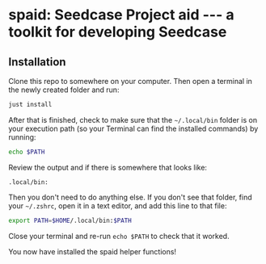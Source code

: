 # spaid: Seedcase Project aid --- a toolkit for developing Seedcase

## Installation

Clone this repo to somewhere on your computer. Then open a terminal in
the newly created folder and run:

``` bash
just install
```

After that is finished, check to make sure that the `~/.local/bin`
folder is on your execution path (so your Terminal can find the
installed commands) by running:

``` bash
echo $PATH
```

Review the output and if there is somewhere that looks like:

```         
.local/bin:
```

Then you don't need to do anything else. If you don't see that folder,
find your `~/.zshrc`, open it in a text editor, and add this line to
that file:

``` bash
export PATH=$HOME/.local/bin:$PATH
```

Close your terminal and re-run `echo $PATH` to check that it worked.

You now have installed the spaid helper functions!